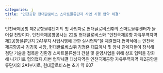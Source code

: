 ```yaml
---
categories: j
title: "인천공항 현대글로비스 스마트물류단지 사업 시행 협약 체결"
---
```

인천국제공항 제2공항물류단지의 첫 사업자로 현대글로비스㈜의 스마트물류센터가 들어설 전망이다. 인천국제공항공사는 22일 현대글로비스와 "인천국제공항 자유무역지역 제2공항물류단지 2A1부지 사업시행에 관한 실시협약"을 체결했다.협약식에는 인천국제공항공사 김경욱 사장, 현대글로비스㈜ 김정훈 대표이사 및 양사 관계자들이 참석해 첨단 기술을 접목한 친환경 스마트물류센터 건설 및 운영사업을 위해 상호 협력을 강화해 나가기로 협의했다.이번 협약체결 대상지역은 인천국제공항 자유무역지역 제2공항물류단지의 2A1부지로, 현대글로비스는 초기 약 607